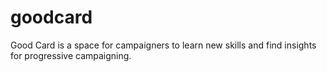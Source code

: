 # goodcard
Good Card is a space for campaigners to learn new skills and find insights for progressive campaigning.
